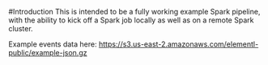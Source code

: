 
#Introduction
This is intended to be a fully working example Spark pipeline, with the ability to kick off a Spark 
job locally as well as on a remote Spark cluster.

Example events data here: https://s3.us-east-2.amazonaws.com/elementl-public/example-json.gz


